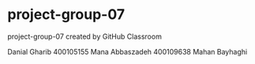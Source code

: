 # project-group-07
project-group-07 created by GitHub Classroom

Danial Gharib 400105155 
Mana Abbaszadeh 400109638
Mahan Bayhaghi 
